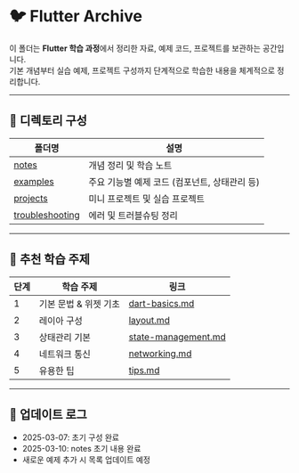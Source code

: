 # 🐦 Flutter Archive

이 폴더는 **Flutter 학습 과정**에서 정리한 자료, 예제 코드, 프로젝트를 보관하는 공간입니다.  
기본 개념부터 실습 예제, 프로젝트 구성까지 단계적으로 학습한 내용을 체계적으로 정리합니다.

---

## 📂 디렉토리 구성

| 폴더명 | 설명 |
|---|---|
| [notes](./notes) | 개념 정리 및 학습 노트 |
| [examples](./examples) | 주요 기능별 예제 코드 (컴포넌트, 상태관리 등) |
| [projects](./projects) | 미니 프로젝트 및 실습 프로젝트 |
| [troubleshooting](./troubleshooting) | 에러 및 트러블슈팅 정리 |

---

## 📖 추천 학습 주제

| 단계 | 학습 주제 | 링크 |
|---|---|---|
| 1 | 기본 문법 & 위젯 기초 | [dart-basics.md](./notes/dart-basics.md) |
| 2 | 레이아 구성 | [layout.md](./notes/layout.md) |
| 3 | 상태관리 기본 | [state-management.md](./notes/state-management.md) |
| 4 | 네트워크 통신 | [networking.md](./notes/networking.md) |
| 5 | 유용한 팁 | [tips.md](./notes/tips.md) |

---

## 📢 업데이트 로그
- 2025-03-07: 초기 구성 완료
- 2025-03-10: notes 초기 내용 완료
- 새로운 예제 추가 시 목록 업데이트 예정
